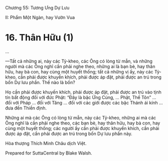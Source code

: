  

Chương 55: Tương Ưng Dự Lưu

II: Phẩm Một Ngàn, hay Vườn Vua

# 16\. Thân Hữu (1)

…

—Tất cả những ai, này các Tỷ-kheo, các Ông có lòng từ mẫn, và những người mà các Ông nghĩ cần phải nghe theo, những ai là bạn bè, hay thân hữu, hay bà con, hay cùng một huyết thống; tất cả những vị ấy, này các Tỷ-kheo, cần phải được khuyến khích, phải được áp đặt, phải được an trú trong bốn Dự lưu phần. Thế nào là bốn?

Họ cần phải được khuyến khích, phải được áp đặt, phải được an trú vào tịnh tín bất động đối với đức Phật: “Ðây là bậc Ứng Cúng, … Phật, Thế Tôn” … đối với Pháp … đối với Tăng … đối với các giới được các bậc Thánh ái kính … đưa đến Thiền định.

Những ai mà các Ông có lòng từ mẫn, này các Tỷ-kheo, những ai mà các Ông nghĩ là cần phải nghe theo, các bạn bè, hay thân hữu, hay bà con, hay cùng một huyết thống; các người ấy cần phải được khuyến khích, cần phải được áp đặt, cần phải được an trú trong bốn Dự lưu phần này.

Hòa thượng Thích Minh Châu dịch Việt.

Prepared for SuttaCentral by Blake Walsh.